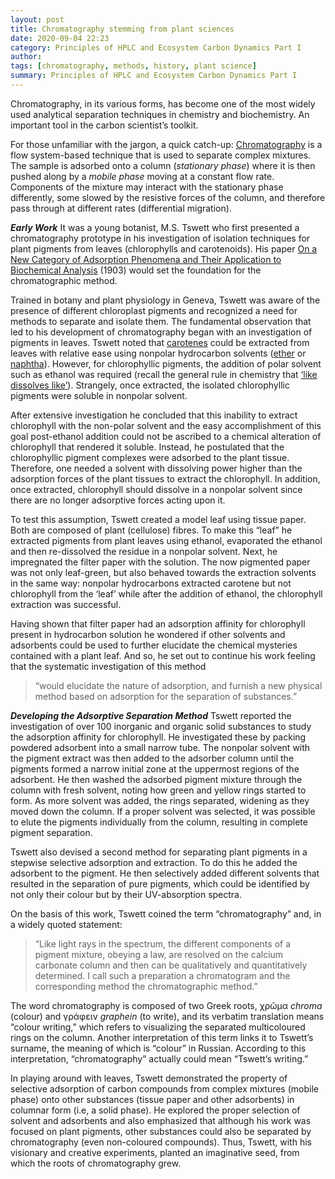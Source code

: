```yaml
---
layout: post
title: Chromatography stemming from plant sciences  
date: 2020-09-04 22:23
category: Principles of HPLC and Ecosystem Carbon Dynamics Part I
author: 
tags: [chromatography, methods, history, plant science]
summary: Principles of HPLC and Ecosystem Carbon Dynamics Part I
---
```

Chromatography, in its various forms, has become one of the most widely used analytical separation techniques in chemistry and biochemistry. An important tool in the carbon scientist’s toolkit. 

For those unfamiliar with the jargon, a quick catch-up:
[Chromatography](https://en.wikipedia.org/wiki/Chromatography) is a flow system-based technique that is used to separate complex mixtures. The sample is adsorbed onto a column (*stationary phase*) where it is then pushed along by a *mobile phase* moving at a constant flow rate. Components of the mixture may interact with the stationary phase differently, some slowed by the resistive forces of the column, and therefore pass through at different rates (differential migration). 


***Early Work***
It was a young botanist, M.S. Tswett who first presented a chromatography prototype in his investigation of isolation techniques for plant pigments from leaves (chlorophylls and carotenoids). His paper [On a New Category of Adsorption Phenomena and Their Application to Biochemical Analysis](https://link.springer.com/article/10.1007/BF02269707) (1903) would set the foundation for the chromatographic method. 

Trained in botany and plant physiology in Geneva, Tswett was aware of the presence of different chloroplast pigments and recognized a need for methods to separate and isolate them. The fundamental observation that led to his development of chromatography began with an investigation of pigments in leaves. Tswett noted that [carotenes]( https://en.wikipedia.org/wiki/Carotene) could be extracted from leaves with relative ease using nonpolar hydrocarbon solvents ([ether](https://en.wikipedia.org/wiki/Ether) or [naphtha](https://en.wikipedia.org/wiki/Naphtha#:~:text=Naphtha%20(%2F%CB%88n%C3%A6p,refined%20products%20such%20as%20kerosene))). However, for chlorophyllic pigments, the addition of polar solvent such as ethanol was required (recall the general rule in chemistry that [‘like dissolves like’](https://socratic.org/questions/what-is-the-principle-of-like-dissolves-like-explanation-needed-and-also-limitat)). Strangely, once extracted, the isolated chlorophyllic pigments were soluble in nonpolar solvent. 

After extensive investigation he concluded that this inability to extract chlorophyll with the non-polar solvent and the easy accomplishment of this goal post-ethanol addition could not be ascribed to a chemical alteration of chlorophyll that rendered it soluble. Instead, he postulated that the chlorophyllic pigment complexes were adsorbed to the plant tissue. Therefore, one needed a solvent with dissolving power higher than the adsorption forces of the plant tissues to extract the chlorophyll. In addition, once extracted, chlorophyll should dissolve in a nonpolar solvent since there are no longer adsorptive forces acting upon it. 

To test this assumption, Tswett created a model leaf using tissue paper. Both are composed of plant (cellulose) fibres. To make this “leaf” he extracted pigments from plant leaves using ethanol, evaporated the ethanol and then re-dissolved the residue in a nonpolar solvent. Next, he impregnated the filter paper with the solution. The now pigmented paper was not only leaf-green, but also behaved towards the extraction solvents in the same way: nonpolar hydrocarbons extracted carotene but not chlorophyll from the ‘leaf’ while after the addition of ethanol, the chlorophyll extraction was successful. 

Having shown that filter paper had an adsorption affinity for chlorophyll present in hydrocarbon solution he wondered if other solvents and adsorbents could be used to further elucidate the chemical mysteries contained with a plant leaf. And so, he set out to continue his work feeling that the systematic investigation of this method 

>“would elucidate the nature of adsorption, and furnish a new physical method based on adsorption for the separation of substances.”

***Developing the Adsorptive Separation Method***
Tswett reported the investigation of over 100 inorganic and organic solid substances to study the adsorption affinity for chlorophyll. He investigated these by packing powdered adsorbent into a small narrow tube. The nonpolar solvent with the pigment extract was then added to the adsorber column until the pigments formed a narrow initial zone at the uppermost regions of the adsorbent. He then washed the adsorbed pigment mixture through the column with fresh solvent, noting how green and yellow rings started to form. As more solvent was added, the rings separated, widening as they moved down the column. If a proper solvent was selected, it was possible to elute the pigments individually from the column, resulting in complete pigment separation. 

Tswett also devised a second method for separating plant pigments in a stepwise selective adsorption and extraction. To do this he added the adsorbent to the pigment. He then selectively added different solvents that resulted in the separation of pure pigments, which could be identified by not only their colour but by their UV-absorption spectra. 

On the basis of this work, Tswett coined the term “chromatography” and, in a widely quoted statement: 

>“Like light rays in the spectrum, the different components of a pigment mixture, obeying a law, are resolved on the calcium carbonate column and then can be qualitatively and quantitatively determined. I call such a preparation a chromatogram and the corresponding method the chromatographic method.” 

The word chromatography is composed of two Greek roots, χρῶμα *chroma* (colour) and γράφειν *graphein* (to write), and its verbatim translation means “colour writing,” which refers to visualizing the separated multicoloured rings on the column. Another interpretation of this term links it to Tswett’s surname, the meaning of which is “colour” in Russian. According to this interpretation, “chromatography” actually could mean “Tswett’s writing.”
 
In playing around with leaves, Tswett demonstrated the property of selective adsorption of carbon compounds from complex mixtures (mobile phase) onto other substances (tissue paper and other adsorbents) in columnar form (i.e, a solid phase). He explored the proper selection of solvent and adsorbents and also emphasized that although his work was focused on plant pigments, other substances could also be separated by chromatography (even non-coloured compounds). Thus, Tswett, with his visionary and creative experiments, planted an imaginative seed, from which the roots of chromatography grew. 
